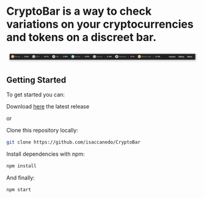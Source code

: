# CryptoBar is a way to check variations on your cryptocurrencies and tokens on a discreet bar.
![Pic1](src/assets/product/cryptobar.png)

## Getting Started

To get started you can:

Download [here](https://github.com/isaccanedo/CryptoBar) the latest release

or

Clone this repository locally:

``` bash
git clone https://github.com/isaccanedo/CryptoBar
```

Install dependencies with npm:

``` bash
npm install
```

And finally:

```
npm start  
```
